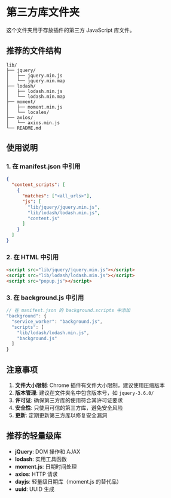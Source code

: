 # 第三方库文件夹

这个文件夹用于存放插件的第三方 JavaScript 库文件。

## 推荐的文件结构

```
lib/
├── jquery/
│   ├── jquery.min.js
│   └── jquery.min.map
├── lodash/
│   ├── lodash.min.js
│   └── lodash.min.map
├── moment/
│   ├── moment.min.js
│   └── locales/
├── axios/
│   └── axios.min.js
└── README.md
```

## 使用说明

### 1. 在 manifest.json 中引用
```json
{
  "content_scripts": [
    {
      "matches": ["<all_urls>"],
      "js": [
        "lib/jquery/jquery.min.js",
        "lib/lodash/lodash.min.js",
        "content.js"
      ]
    }
  ]
}
```

### 2. 在 HTML 中引用
```html
<script src="lib/jquery/jquery.min.js"></script>
<script src="lib/lodash/lodash.min.js"></script>
<script src="popup.js"></script>
```

### 3. 在 background.js 中引用
```javascript
// 在 manifest.json 的 background.scripts 中添加
"background": {
  "service_worker": "background.js",
  "scripts": [
    "lib/lodash/lodash.min.js",
    "background.js"
  ]
}
```

## 注意事项

1. **文件大小限制**: Chrome 插件有文件大小限制，建议使用压缩版本
2. **版本管理**: 建议在文件夹名中包含版本号，如 `jquery-3.6.0/`
3. **许可证**: 确保第三方库的使用符合其许可证要求
4. **安全性**: 只使用可信的第三方库，避免安全风险
5. **更新**: 定期更新第三方库以修复安全漏洞

## 推荐的轻量级库

- **jQuery**: DOM 操作和 AJAX
- **lodash**: 实用工具函数
- **moment.js**: 日期时间处理
- **axios**: HTTP 请求
- **dayjs**: 轻量级日期库（moment.js 的替代品）
- **uuid**: UUID 生成 